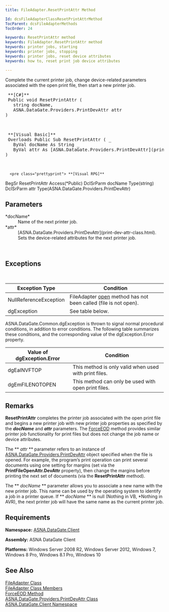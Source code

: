 ```yaml
---
title: FileAdapter.ResetPrintAttr Method

Id: dcsFileAdapterClassResetPrintAttrMethod
TocParent: dcsFileAdapterMethods
TocOrder: 24

keywords: ResetPrintAttr method
keywords: FileAdapter.ResetPrintAttr method
keywords: printer jobs, starting
keywords: printer jobs, stopping
keywords: printer jobs, reset device attributes
keywords: how to, reset print job device attributes

---
```


Complete the current printer job, change device-related parameters associated with the open print file, then start a new printer job.
<pre> **[C#]** 
 Public void ResetPrintAttr (
   string docName,
   ASNA.DataGate.Providers.PrintDevAttr attr
)

      </pre>
<pre> **[Visual Basic]** 
 Overloads Public Sub ResetPrintAttr ( _
   ByVal docName As String _
   ByVal attr As [ASNA.DataGate.Providers.PrintDevAttr](print-dev-attr-class.html)
)

      </pre>
      <pre class="prettyprint"> **[Visual RPG]** 
BegSr ResetPrintAttr Access(*Public)
  DclSrParm docName Type(string)
  DclSrParm attr Type(ASNA.DataGate.Providers.PrintDevAttr)
      </pre>

## Parameters

<dl>
        <dt>
 *docName* 
        </dt>
        <dd>Name of the next printer job. </dd>
        <dt>
 *attr* 
        </dt>
        <dd>[ASNA.DataGate.Providers.PrintDevAttr](print-dev-attr-class.html). 
								Sets the device-related attributes for the next printer job.</dd>
</dl>
      <br />

## Exceptions

<br />



| Exception Type | Condition |
| ---- | ---- |
| NullReferenceException | FileAdapter [open](file-adapter-class-open-method.html) method has not been called (file is not open). |
| dgException | See table below. |



ASNA.DataGate.Common.dgException is thrown to signal normal procedural conditions, in addition to error conditions. The following table summarizes these conditions, and the corresponding value of the dgException.Error property.
<br />



| Value of dgException.Error | Condition |
| ---- | ---- |
| dgEaINVFTOP | This method is only valid when used with print files. |
| dgEmFILENOTOPEN | This method can only be used with open print files. |



## Remarks

**ResetPrintAttr** completes the printer job associated with the open print file and begins a new printer job with new printer job properties as specified by the ***docName*** and ***attr*** parameters. The [ForceEOD](file-adapter-class-force-eod-method.html) method provides similar printer job functionality for print files but does not change the job name or device attributes. 

The ** *attr* ** parameter refers to an instance of [ ASNA.DataGate.Providers.PrintDevAttr](print-dev-attr-class.html) object specified when the file is opened. For example, the program’s print operation can print several documents using one setting for margins (set via the **PrintFileOpenAttr.DevAttr** property), then change the margins before printing the next set of documents (via the **ResetPrintAttr** method).

The ** *docName* ** parameter allows you to associate a new name with the new printer job. This name can be used by the operating system to identify a job in a printer queue. If ** *docName* ** is null (Nothing in VB, *Nothing in AVR), the next printer job will have the same name as the current printer job.
## Requirements

**Namespace:** [ASNA.DataGate.Client](datagate-client-namespace.html) 

**Assembly:** ASNA DataGate Client

**Platforms:** Windows Server 2008 R2, Windows Server 2012, Windows 7, Windows 8 Pro, Windows 8.1 Pro, Windows 10
## See Also


[FileAdapter Class](file-adapter-class.html)
      <br />
[FileAdapter Class Members](file-adapter-members.html)
      <br />
[ForceEOD Method](file-adapter-class-force-eod-method.html)
      <br />
[ASNA.DataGate.Providers.PrintDevAttr Class](print-dev-attr-class.html)
      <br />
[ASNA.DataGate.Client Namespace](datagate-client-namespace.html)

